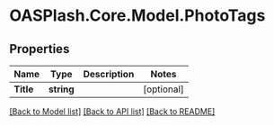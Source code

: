 # OASPlash.Core.Model.PhotoTags

## Properties

Name | Type | Description | Notes
------------ | ------------- | ------------- | -------------
**Title** | **string** |  | [optional] 

[[Back to Model list]](../README.md#documentation-for-models) [[Back to API list]](../README.md#documentation-for-api-endpoints) [[Back to README]](../README.md)

